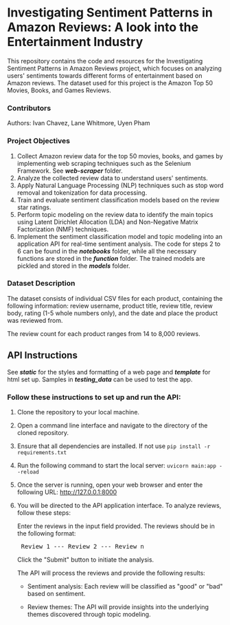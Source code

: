 # **Investigating Sentiment Patterns in Amazon Reviews: A look into the Entertainment Industry**

This repository contains the code and resources for the Investigating Sentiment Patterns in Amazon Reviews project, which focuses on analyzing users' sentiments towards different forms of entertainment based on Amazon reviews. The dataset used for this project is the Amazon Top 50 Movies, Books, and Games Reviews.

### **Contributors**

Authors: Ivan Chavez, Lane Whitmore, Uyen Pham

### **Project Objectives**

1. Collect Amazon review data for the top 50 movies, books, and games by implementing web scraping techniques such as the Selenium Framework. See ***web-scraper*** folder.
2. Analyze the collected review data to understand users' sentiments.
3. Apply Natural Language Processing (NLP) techniques such as stop word removal and tokenization for data processing.
4. Train and evaluate sentiment classification models based on the review star ratings.
5. Perform topic modeling on the review data to identify the main topics using Latent Dirichlet Allocation (LDA) and Non-Negative Matrix Factorization (NMF) techniques.
6. Implement the sentiment classification model and topic modeling into an application API for real-time sentiment analysis.
   The code for steps 2 to 6 can be found in the ***notebooks*** folder, while all the necessary functions are stored in the ***function*** folder. The trained models are pickled and stored in the ***models*** folder.
   
### **Dataset Description**

The dataset consists of individual CSV files for each product, containing the following information: review username, product title, review title, review body, rating (1-5 whole numbers only), and the date and place the product was reviewed from.

The review count for each product ranges from 14 to 8,000 reviews.

## **API Instructions**

See ***static*** for the styles and formatting of a web page and ***template*** for html set up. Samples in ***testing_data*** can be used to test the app.

### **Follow these instructions to set up and run the API:**

1. Clone the repository to your local machine.

2. Open a command line interface and navigate to the directory of the cloned repository.

3. Ensure that all dependencies are installed. If not use `pip install -r requirements.txt`

4. Run the following command to start the local server: `uvicorn main:app --reload`
5. Once the server is running, open your web browser and enter the following URL: http://127.0.0.1:8000
6. You will be directed to the API application interface. To analyze reviews, follow these steps:
   
     Enter the reviews in the input field provided. The reviews should be in the following format:
          <pre>
          Review 1
          ---
          Review 2
          ---
          Review n
          </pre>
     Click the "Submit" button to initiate the analysis.
   
     The API will process the reviews and provide the following results:
     - Sentiment analysis: Each review will be classified as "good" or "bad" based on sentiment.
     
     - Review themes: The API will provide insights into the underlying themes discovered through topic modeling.
     
